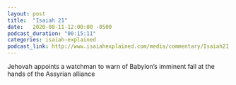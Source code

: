 ```yaml
---
layout: post
title:  "Isaiah 21"
date:   2020-08-11-12:00:00 -0500
podcast_duration: "00:15:11"
categories: isaiah-explained
podcast_link: http://www.isaiahexplained.com/media/commentary/Isaiah21.mp3
---
```

Jehovah appoints a watchman to warn of Babylon’s imminent fall at the hands of the Assyrian alliance
